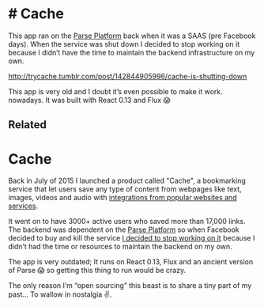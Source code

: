 # # Cache
This app ran on the [Parse Platform](https://parseplatform.org/) back when it was a SAAS (pre Facebook days). When the service was shut down I decided to stop working on it because I didn’t have the time to maintain the backend infrastructure on my own. 

http://trycache.tumblr.com/post/142844905996/cache-is-shutting-down

This app is very old and I doubt it’s even possible to make it work. nowadays. It was built with React 0.13 and Flux 😱

## Related


# Cache
Back in July of 2015 I launched a product called "Cache", a bookmarking service that let users save any type of content from webpages like text, images, videos and audio with [integrations from popular websites and services](http://trycache.tumblr.com/post/142844905996/cache-is-shutting-down). 

It went on to have 3000+ active users who saved more than 17,000 links. The backend was dependent on the [Parse Platform](https://parseplatform.org/) so when Facebook decided to buy and kill the service [I decided to stop working on it](http://trycache.tumblr.com/post/142844905996/cache-is-shutting-down) because I didn’t had the time or resources to maintain the backend on my own.

The app is very outdated; It runs on React 0.13, Flux and an ancient version of Parse 😱 so getting this thing to run would be crazy. 

The only reason I’m “open sourcing” this beast is to share a tiny part of my past… To wallow in nostalgia ✌.